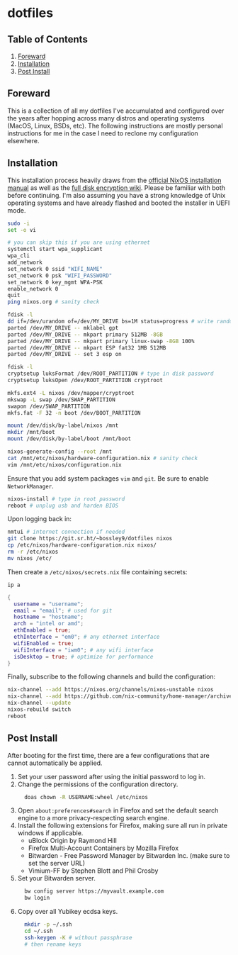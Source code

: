 # dotfiles

## Table of Contents

1. [Foreward](#foreward)
2. [Installation](#installation)
3. [Post Install](#post-install)

## Foreward

This is a collection of all my dotfiles I've accumulated and configured over the years after hopping across many distros and operating systems (MacOS, Linux, BSDs, etc). The following instructions are mostly personal instructions for me in the case I need to reclone my configuration elsewhere.

## Installation

This installation process heavily draws from the [official NixOS installation manual](https://nixos.org/manual/nixos/stable/index.html#sec-installation) as well as the [full disk encryption wiki](https://nixos.wiki/wiki/Full_Disk_Encryption). Please be familiar with both before continuing. I'm also assuming you have a strong knowledge of Unix operating systems and have already flashed and booted the installer in UEFI mode.

```sh
sudo -i
set -o vi

# you can skip this if you are using ethernet
systemctl start wpa_supplicant
wpa_cli
add_network
set_network 0 ssid "WIFI_NAME"
set_network 0 psk "WIFI_PASSWORD"
set_network 0 key_mgmt WPA-PSK
enable_network 0
quit
ping nixos.org # sanity check

fdisk -l
dd if=/dev/urandom of=/dev/MY_DRIVE bs=1M status=progress # write random data to disk
parted /dev/MY_DRIVE -- mklabel gpt
parted /dev/MY_DRIVE -- mkpart primary 512MB -8GB
parted /dev/MY_DRIVE -- mkpart primary linux-swap -8GB 100%
parted /dev/MY_DRIVE -- mkpart ESP fat32 1MB 512MB
parted /dev/MY_DRIVE -- set 3 esp on

fdisk -l
cryptsetup luksFormat /dev/ROOT_PARTITION # type in disk password
cryptsetup luksOpen /dev/ROOT_PARTITION cryptroot

mkfs.ext4 -L nixos /dev/mapper/cryptroot
mkswap -L swap /dev/SWAP_PARTITION
swapon /dev/SWAP_PARTITION
mkfs.fat -F 32 -n boot /dev/BOOT_PARTITION

mount /dev/disk/by-label/nixos /mnt
mkdir /mnt/boot
mount /dev/disk/by-label/boot /mnt/boot

nixos-generate-config --root /mnt
cat /mnt/etc/nixos/hardware-configuration.nix # sanity check
vim /mnt/etc/nixos/configuration.nix
```

Ensure that you add system packages `vim` and `git`. Be sure to enable `NetworkManager`.

```sh
nixos-install # type in root password
reboot # unplug usb and harden BIOS
```

Upon logging back in:

```sh
nmtui # internet connection if needed
git clone https://git.sr.ht/~bossley9/dotfiles nixos
cp /etc/nixos/hardware-configuration.nix nixos/
rm -r /etc/nixos
mv nixos /etc/
```

Then create a `/etc/nixos/secrets.nix` file containing secrets:

```
ip a
```

```nix
{
  username = "username";
  email = "email"; # used for git
  hostname = "hostname";
  arch = "intel or amd";
  ethEnabled = true;
  ethInterface = "em0"; # any ethernet interface
  wifiEnabled = true;
  wifiInterface = "iwm0"; # any wifi interface
  isDesktop = true; # optimize for performance
}
```

Finally, subscribe to the following channels and build the configuration:

```sh
nix-channel --add https://nixos.org/channels/nixos-unstable nixos
nix-channel --add https://github.com/nix-community/home-manager/archive/master.tar.gz home-manager
nix-channel --update
nixos-rebuild switch
reboot
```

## Post Install

After booting for the first time, there are a few configurations that are cannot automatically be applied.

1. Set your user password after using the initial password to log in.
2. Change the permissions of the configuration directory.
    ```sh
      doas chown -R USERNAME:wheel /etc/nixos
    ```
3. Open `about:preferences#search` in Firefox and set the default search engine to a more privacy-respecting search engine.
4. Install the following extensions for Firefox, making sure all run in private windows if applicable.
    * uBlock Origin by Raymond Hill
    * Firefox Multi-Account Containers by Mozilla Firefox
    * Bitwarden - Free Password Manager by Bitwarden Inc. (make sure to set the server URL)
    * Vimium-FF by Stephen Blott and Phil Crosby
5. Set your Bitwarden server.
    ```sh
      bw config server https://myvault.example.com
      bw login
    ```
6. Copy over all Yubikey ecdsa keys.
    ```sh
      mkdir -p ~/.ssh
      cd ~/.ssh
      ssh-keygen -K # without passphrase
      # then rename keys
    ```
